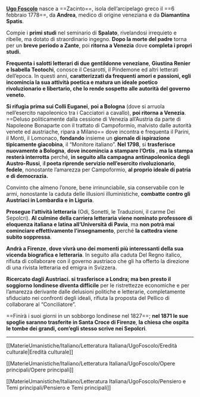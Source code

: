 [**Ugo Foscolo**](https://it.wikipedia.org/wiki/Ugo_Foscolo) nasce a ==Zacinto==, isola dell’arcipelago greco il ==6 febbraio 1778==, da **Andrea**, medico di
origine veneziana e da **Diamantina Spatis**. 

Compie i **primi studi** nel seminario di **Spalato**, rivelandosi irrequieto e ribelle, ma dotato di straordinario ingegno. **Dopo la morte del padre** torna per un **breve periodo a Zante**, poi **ritorna a Venezia** dove **completa i propri studi.**

**Frequenta i salotti letterari di due gentildonne veneziane**, **Giustina Renier e Isabella Teotochi**, conosce il Cesarotti, il Pindemone ed altri letterati dell’epoca. In questi anni, **caratterizzati da frequenti amori e passioni, egli incomincia la sua attività poetica e matura un ideale poetico rivoluzionario e libertario, che lo rende sospetto alle autorità del governo veneto**.

**Si rifugia prima sui Colli Euganei**, **poi a Bologna** (dove si arruola nell’esercito napoleonico tra i Cacciatori a cavallo), **poi ritorna a Venezia**. ==Deluso politicamente dalla cessione di Venezia all’Austria da parte di Napoleone Bonaparte con il trattato di Campoformio, malvisto dalle autorità venete ed austriache, ripara a Milano== dove incontra e frequenta il Parini, il Monti, il Lomonaco, **fondando** insieme un **giornale di ispirazione tipicamente giacobina**, il “Monitore italiano”. **Nel 1798**, si **trasferisce nuovamente a Bologna**, **dove incomincia a stampare l’Ortis** , **ma la stampa resterà interrotta** perché, **in seguito alla campagna antinapoleonica degli Austro-Russi**, i**l poeta riprende servizio nell’esercito rivoluzionario**, **fedele**, nonostante l’amarezza per Campoformio, **al proprio ideale di patria e di democrazia.**

Convinto che almeno l’onore, bene irrinunciabile, sia conservabile con le armi, nonostante la caduta delle illusioni illuministiche, **combatte contro gli Austriaci in Lombardia e in Liguria**. 

**Prosegue l’attività letteraria** (Odi, Sonetti, le Traduzioni, il carme Dei Sepolcri).
**Al culmine della carriera letteraria viene nominato professore di eloquenza italiana e latina all’Università di Pavia**, ma **non potrà mai cominciare effettivamente l’insegnamento**, perché **la cattedra viene subito soppressa**.

**Andrà a Firenze**, **dove vivrà uno dei momenti più interessanti della sua vicenda biografica e letteraria**. In seguito alla caduta Del Regno italico, rifiuta di collaborare con il governo austriaco che gli ha offerto la direzione di una rivista letteraria ed emigra in Svizzera.

**Ricercato dagli Austriaci. si trasferisce a Londra; ma ben presto il soggiorno londinese diventa difficile** per le ristrettezze economiche e per l’amarezza derivante dalle delusioni politiche e letterarie, completamente sfiduciato nei confronti degli ideali, rifiuta la proposta del Pellico di collaborare al “Conciliatore”.

==Finirà i suoi giorni in un sobborgo londinese nel 1827==; **nel 1871 le sue spoglie saranno trasferite in Santa Croce di Firenze**, **la chiesa che ospita le tombe dei grandi, com’egli stesso scrive nei Sepolcri**.

---
[[MaterieUmanistiche/Italiano/Letteratura Italiana/UgoFoscolo/Eredità culturale|Eredità culturale]]

[[MaterieUmanistiche/Italiano/Letteratura Italiana/UgoFoscolo/Opere principali/Opere principali]]

[[MaterieUmanistiche/Italiano/Letteratura Italiana/UgoFoscolo/Pensiero e Temi principali/Pensiero e Temi principali]]



